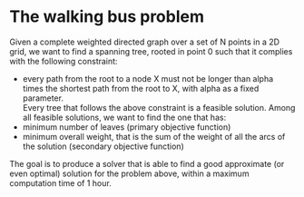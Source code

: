 # The walking bus problem

Given a complete weighted directed graph over a set of N points in a 2D grid, we want to find a spanning tree, 
rooted in point 0 such that it complies with the following constraint:<br />
* every path from the root to a node X must not be longer than alpha times the shortest path from the root 
to X, with alpha as a fixed parameter.<br />
Every tree that follows the above constraint is a feasible solution. Among all feasible solutions, we want 
to find the one that has:<br />
* minimum number of leaves (primary objective function) <br />
* minimum overall weight, that is the sum of the weight of all the arcs of the solution (secondary objective function) <br />

The goal is to produce a solver that is able to find a good approximate (or even optimal) solution for the 
problem above, within a maximum computation time of 1 hour.

